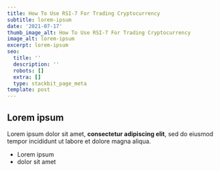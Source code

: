 ```yaml
---
title: How To Use RSI-7 For Trading Cryptocurrency
subtitle: lorem-ipsum
date: '2021-07-17'
thumb_image_alt: How To Use RSI-7 For Trading Cryptocurrency
image_alt: lorem-ipsum
excerpt: lorem-ipsum
seo:
  title: ''
  description: ''
  robots: []
  extra: []
  type: stackbit_page_meta
template: post
---
```

## Lorem ipsum

Lorem ipsum dolor sit amet, **consectetur adipiscing elit**, sed do eiusmod tempor incididunt ut labore et dolore magna aliqua.

- Lorem ipsum
- dolor sit amet